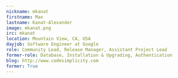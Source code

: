 ```yaml
---
nickname: mkanat
firstname: Max
lastname: Kanat-Alexander
image: mkanat.png
irc: mkanat
location: Mountain View, CA, USA
dayjob: Software Engineer at Google
role: Community Lead, Release Manager, Assistant Project Lead
former-role: Database, Installation & Upgrading, Authentication
blog: http://www.codesimplicity.com
former: True
---
```


